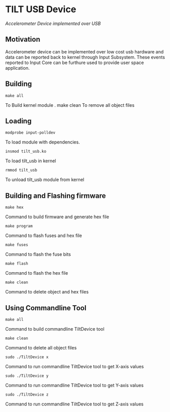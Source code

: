 # TILT USB Device
*Accelerometer Device implemented over USB*


## Motivation

Accelerometer device can be implemented over low cost usb hardware and data can be reported back to kernel through Input Subsystem. 
These events reported to Input Core can be furthure used to provide user space application.

## Building

    make all
To Build kernel module .
   make clean
To remove all object files
 
## Loading

    modprobe input-polldev
To load module with dependencies.
 
    insmod tilt_usb.ko
To load tilt_usb in kernel

    rmmod tilt_usb
To unload tilt_usb module from kernel
   

## Building and Flashing firmware
 
    make hex
Command to build firmware and generate hex file

    make program
Command to flash fuses and hex file

    make fuses
Command to flash the fuse bits

    make flash
Command to flash the hex file

    make clean
Command to delete object and hex files

## Using Commandline Tool 
    make all
Command to build commandline TiltDevice tool
 
    make clean
Command to delete all object files

    sudo ./TiltDevice x
Command to run commandline TiltDevice tool to get X-axis values 
 
    sudo ./TiltDevice y
Command to run commandline TiltDevice tool to get Y-axis values 

    sudo ./TiltDevice z
Command to run commandline TiltDevice tool to get Z-axis values 
 
